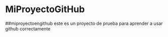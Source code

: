 # MiProyectoGitHub
##miproyectoengithub
este es un proyecto de prueba para aprender a usar github correctamente
